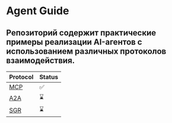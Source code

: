 # Agent Guide
Репозиторий содержит практические примеры реализации AI-агентов с использованием различных протоколов взаимодействия.
---

|Protocol|Status|
|----|------|
|[MCP](https://github.com/vilovnok/agent_guide/tree/master/mcp)|✅|
|[A2A](https://github.com/vilovnok/agent_guide/tree/master/a2a)|⌛|
|[SGR](###)|⌛|
